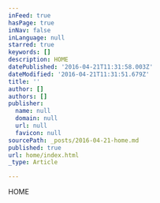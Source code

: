 ```yaml
---
inFeed: true
hasPage: true
inNav: false
inLanguage: null
starred: true
keywords: []
description: HOME
datePublished: '2016-04-21T11:31:58.003Z'
dateModified: '2016-04-21T11:31:51.679Z'
title: ''
author: []
authors: []
publisher:
  name: null
  domain: null
  url: null
  favicon: null
sourcePath: _posts/2016-04-21-home.md
published: true
url: home/index.html
_type: Article

---
```

HOME